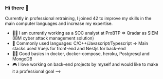 ### Hi there 👋

Currently in professional retraining, I joined 42 to improve my skills in the main computer languages and increase my expertise. 

- 🥷🏻 I am currently working as a SOC analyst at ProBTP => Qradar as SIEM (IBM cyber attack management solution)
- 🌱 Commonly used languages: C/C++/Javascript/Typescript => Main stacks used Vuejs for front-end and Nestjs for back-end
- 👨‍💻 Good basics in docker, docker-compose, heroku, Postgresql and MongoDB
- 🎮 I love working on back-end projects by myself and would like to make it a professional goal
-->
